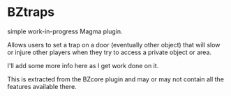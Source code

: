 BZtraps
=======

simple work-in-progress Magma plugin.

Allows users to set a trap on a door (eventually other object) that will slow or injure other players when they try to access a private object or area.

I'll add some more info here as I get work done on it.

This is extracted from the BZcore plugin and may or may not contain all the features available there.